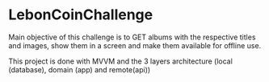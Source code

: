 # LebonCoinChallenge

Main objective of this challenge is to GET albums with the respective titles and images, show them
in a screen and make them available for offline use.

This project is done with MVVM and the 3 layers architecture (local (database), domain (app) and
remote(api))